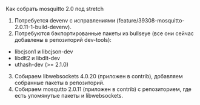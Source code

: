Как собрать mosquitto 2.0 под stretch

 1. Потребуется devenv с исправлениями (feature/39308-mosquitto-2.0.11-1-build-devenv).
 2. Потребуются бэкпортированные пакеты из bullseye (все они сейчас добавлены в репозиторий dev-tools):
   - libcjson1 и libcjson-dev
   - libdlt2 и libdlt-dev
   - uthash-dev (>= 2.1.0)
 3. Собираем libwebsockets 4.0.20 (приложен в contrib), добавляем собранные пакеты в репозиторий.
 4. Собираем mosqutto 2.0.11 (приложен в contrib) с репозиторием, где есть упомянутые пакеты и libwebsockets.
 
